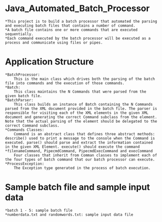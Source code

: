 # Java_Automated_Batch_Processor
	*This project is to build a batch processor that automated the parsing and executing batch files that contains a number of command. 
	*A batch file contains one or more commands that are executed sequentially.
	*Each command executed by the batch processor will be executed as a process and communicate using files or pipes. 

# Application Structure
	*BatchProcessor: 
		This is the main class which drives both the parsing of the batch file into commands and the execution of those commands. 
	*Batch: 
		This class maintains the N Commands that were parsed from the given batch file. 
	*BatchParser: 
		This class builds an instance of Batch containing the N Commands parsed from the XML document provided in the batch file. The parser is responsible for visiting each of the XML elements in the given XML document and generating the correct Command subclass from the element. Note that the actual parsing of the element should be delegated to the correct Command subclass. 
	*Commands Classes: 
		Command is an abstract class that defines three abstract methods: describe() used to print a message to the console when the Command is executed. parse() should parse and extract the information contained in the given XML Element. execute() should execute the command
	*filenameCommand, PipecmdCommand, PipecmdExecCommand and execCommand
		Four classes that inherit from Comman classes to implement each of the four types of batch command that our batch processor can execute. 
	*ProcessException:
		The Exception type generated in the process of batch execution. 

# Sample batch file and sample input data
	*batch 1 - 5: sample batch file
	*numberdata.txt and randomwords.txt: sample input data file